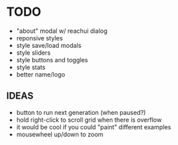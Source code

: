 # TODO

- "about" modal w/ reachui dialog
- reponsive styles
- style save/load modals
- style sliders
- style buttons and toggles
- style stats
- better name/logo

## IDEAS

- button to run next generation (when paused?)
- hold right-click to scroll grid when there is overflow
- it would be cool if you could "paint" different examples
- mousewheel up/down to zoom
